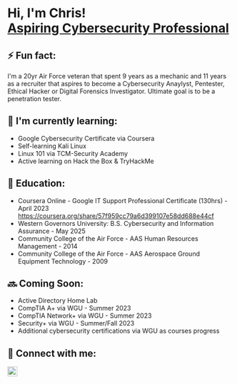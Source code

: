 <h1>Hi, I'm Chris! <br/><a href="https://www.linkedin.com/in/chrisholt85/">Aspiring Cybersecurity Professional</a></h1>

<h2>⚡ Fun fact:</h2>
I'm a 20yr Air Force veteran that spent 9 years as a mechanic and 11 years as a recruiter that aspires to become a Cybersecurity Anaylyst, Pentester, Ethical Hacker or Digital Forensics Investigator. Ultimate goal is to be a penetration tester.

<h2>🌱 I'm currently learning:</h2>

- Google Cybersecurity Certificate via Coursera
- Self-learning Kali Linux
- Linux 101 via TCM-Security Academy
- Active learning on Hack the Box & TryHackMe

<h2> 🎒 Education:</h2>

- Coursera Online - Google IT Support Professional Certificate (130hrs) - April 2023  https://coursera.org/share/57f959cc79a6d399107e58dd688e44cf
- Western Governors University: B.S. Cybersecurity and Information Assurance - May 2025
- Community College of the Air Force - AAS Human Resources Management - 2014
- Community College of the Air Force - AAS Aerospace Ground Equipment Technology - 2009

<h2> 🔜 Coming Soon:</h2>

- Active Directory Home Lab
- CompTIA A+ via WGU - Summer 2023
- CompTIA Network+ via WGU - Summer 2023
- Security+ via WGU - Summer/Fall 2023
- Additional cybersecurity certifications via WGU as courses progress

<h2> 🤳 Connect with me:</h2>

[<img align="left" alt="ChristopherHolt | LinkedIn" width="22px" src="https://cdn.jsdelivr.net/npm/simple-icons@v3/icons/linkedin.svg" />][linkedin]


[linkedin]: https://linkedin.com/in/chrisholt85

<!--
**joshmadakor1/joshmadakor1** is a ✨ _special_ ✨ repository because its `README.md` (this file) appears on your GitHub profile.

Here are some ideas to get you started:

- 🔭 I’m currently working on ...
- 🌱 I’m currently learning ...
- 👯 I’m looking to collaborate on ...
- 🤔 I’m looking for help with ...
- 💬 Ask me about ...
- 📫 How to reach me: ...
- 😄 Pronouns: ...
- ⚡ Fun fact: ...
-->
